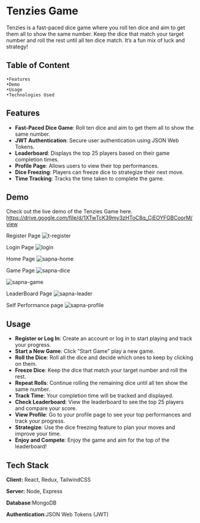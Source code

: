 
# Tenzies Game

Tenzies is a fast-paced dice game where you roll ten dice and aim to get them all to show the same number. Keep the dice that match your target number and roll the rest until all ten dice match. It’s a fun mix of luck and strategy!


## Table of Content
    •Features
    •Demo
    •Usage
    •Technologies Used
    
    
## Features

- **Fast-Paced Dice Game**: Roll ten dice and aim to get them all to show the same number.
- **JWT Authentication**: Secure user authentication using JSON Web Tokens.
- **Leaderboard**: Displays the top 25 players based on their game completion times.
- **Profile Page**: Allows users to view their top performances.
- **Dice Freezing**: Players can freeze dice to strategize their next move.
- **Time Tracking**: Tracks the time taken to complete the game.


## Demo

Check out the live demo of the Tenzies Game here.
https://drive.google.com/file/d/1XTwTcK39my3zHToC8q_CjEOYFGBCoorM/view

Register Page
![t-register](https://github.com/Samridhii1212/Tenzies-Game/assets/115480641/6f5c1872-d797-4cb3-ad0a-967a511330a2)

Login Page
![login](https://github.com/Samridhii1212/Tenzies-Game/assets/115480641/72beca55-70be-4219-b7b2-8fb0b6c49e23)


Home Page
![sapna-home](https://github.com/Samridhii1212/Tenzies-Game/assets/115480641/4e75403d-a371-408a-ad69-410cc8172a42)

Game Page
![sapna-dice](https://github.com/Samridhii1212/Tenzies-Game/assets/115480641/d8106ae2-22e3-423e-9202-ad9cde783008)

![sapna-game](https://github.com/Samridhii1212/Tenzies-Game/assets/115480641/362ebae7-37a9-4d47-bfc4-cbed40a23b89)


LeaderBoard Page
![sapna-leader](https://github.com/Samridhii1212/Tenzies-Game/assets/115480641/25260229-29cd-4edb-8d28-6381447fadc2)

Self Performance page
![sapna-profile](https://github.com/Samridhii1212/Tenzies-Game/assets/115480641/9b4b6f1b-3ae9-4666-87e7-0f134734f4fb)




## Usage



- **Register or Log In**: Create an account
 or log in to start playing and track your progress.
- **Start a New Game**: Click "Start Game" play a new game.
- **Roll the Dice**: Roll all the dice and decide which ones to keep by clicking on them.
- **Freeze Dice**: Keep the dice that match your target number and roll the rest.
- **Repeat Rolls**: Continue rolling the remaining dice until all ten show the same number.
- **Track Time**: Your completion time will be tracked and displayed.
- **Check Leaderboard**: View the leaderboard to see the top 25 players and compare your score.
- **View Profile**: Go to your profile page to see your top performances and track your progress.
- **Strategize**: Use the dice freezing feature to plan your moves and improve your time.
- **Enjoy and Compete**: Enjoy the game and aim for the top of the leaderboard!
## Tech Stack

**Client:** React, Redux, TailwindCSS

**Server:** Node, Express

**Database**:MongoDB

**Authentication**:JSON Web Tokens (JWT)

